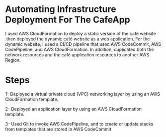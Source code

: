 # Automating Infrastructure Deployment For The CafeApp 

 I used AWS CloudFormation to deploy a static version of the café website .then deployed the dynamic café website as a web application.
For the dynamic website, I used a CI/CD pipeline that used AWS CodeCommit, AWS CodePipeline, and AWS CloudFormation. 
In addition, duplicated both the network resources and the café application resources to another AWS Region.


# Steps


1- Deployed a virtual private cloud (VPC) networking layer by using an AWS CloudFormation template.

2- Deployed an application layer by using an AWS CloudFormation template.

3- Used Git to invoke AWS CodePipeline, and to create or update stacks from templates that are stored in AWS CodeCommit





